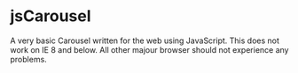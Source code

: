 jsCarousel
===============

A very basic Carousel written for the web using JavaScript. This does not work on IE 8 and below. All other majour browser should not experience any problems.
